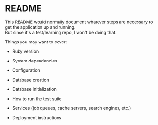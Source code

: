 # README

This README would normally document whatever steps are necessary to get the
application up and running. <br> 
But since it's a test/learning repo, I won't be doing that. 

Things you may want to cover:

* Ruby version

* System dependencies

* Configuration

* Database creation

* Database initialization

* How to run the test suite

* Services (job queues, cache servers, search engines, etc.)

* Deployment instructions


